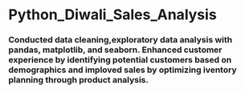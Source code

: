 # Python_Diwali_Sales_Analysis
### Conducted data cleaning,exploratory data analysis with pandas, matplotlib, and seaborn. Enhanced customer experience by identifying potential customers based on demographics and imploved sales by optimizing iventory planning through product analysis.
